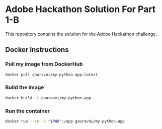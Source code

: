 # Adobe Hackathon Solution For Part 1-B

This repository contains the solution for the Adobe Hackathon challenge.

## Docker Instructions

### Pull my image from DockerHub

```bash
docker pull gauravni/my-python-app:latest
```

### Build the image

```bash
docker build -t gauravni/my-python-app .
```

### Run the container

```bash
docker run --rm -v "$PWD":/app gauravni/my-python-app
```
